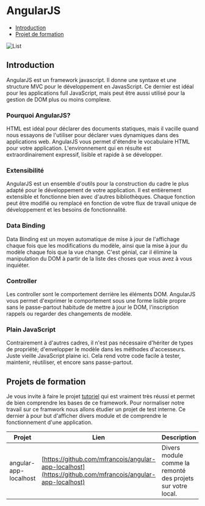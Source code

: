 # AngularJS

- [Introduction](#intro)
- [Projet de formation](#projet)


![List](/markdown/javascript/_images/angular/angularjs-logo.png)



<a name="intro"></a>
## Introduction

AngularJS est un framework javascript. Il donne une syntaxe et une structure MVC pour le développement en JavasScript.
Ce dernier est idéal pour les applications full JavaScript, mais peut être aussi utilisé pour la gestion de DOM plus ou moins complexe.

### Pourquoi AngularJS?

HTML est idéal pour déclarer des documents statiques, mais il vacille quand nous essayons de l'utiliser pour déclarer vues dynamiques dans des applications web.
AngularJS vous permet d'étendre le vocabulaire HTML pour votre application.
L'environnement qui en résulte est extraordinairement expressif, lisible et rapide à se développer.

### Extensibilité

AngularJS est un ensemble d'outils pour la construction du cadre le plus adapté pour le développement de votre application.
Il est entièrement extensible et fonctionne bien avec d'autres bibliothèques.
Chaque fonction peut être modifié ou remplacé en fonction de votre flux de travail unique de développement et les besoins de fonctionnalité.


### Data Binding

Data Binding est un moyen automatique de mise à jour de l'affichage chaque fois que les modifications du modèle, ainsi que la mise à jour du modèle chaque fois que la vue change.
C'est génial, car il élimine la manipulation du DOM à partir de la liste des choses que vous avez à vous inquiéter.

### Controller

Les controller sont le comportement derrière les éléments DOM.
AngularJS vous permet d'exprimer le comportement sous une forme lisible propre sans le passe-partout habitude de mettre à jour le DOM, l'inscription rappels ou regarder des changements de modèle.


### Plain JavaScript

Contrairement à d'autres cadres, il n'est pas nécessaire d'hériter de types de propriété; d'envelopper le modèle dans les méthodes d'accesseurs.
Juste vieille JavaScript plaine ici.
Cela rend votre code facile à tester, maintenir, réutiliser, et encore sans passe-partout.

<a name="projet"></a>
## Projets de formation

Je vous invite à faire le projet [tutoriel](http://docs.angularjs.org/tutorial) qui est vraiment très réussi et permet de bien comprendre les bases de ce framework.
Pour normaliser notre travail sur ce framwork nous allons étudier un projet de test interne. Ce dernier à pour but d'afficher divers module et de comprendre le fonctionnement d'une application.

Projet | Lien | Description
------ | ------ | ---------
angular-app-localhost | [https://github.com/mfrancois/angular-app-localhost](https://github.com/mfrancois/angular-app-localhost) | Divers module comme la remonté des projets sur votre local.
